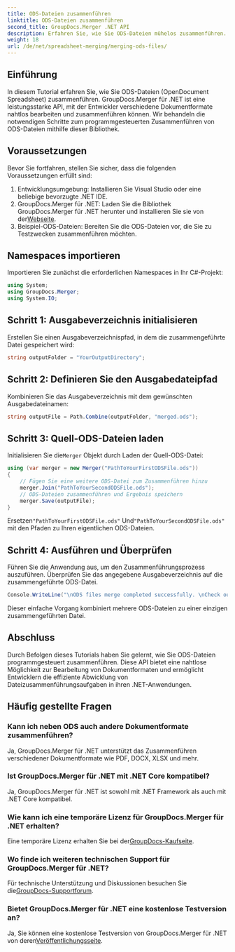 ```yaml
---
title: ODS-Dateien zusammenführen
linktitle: ODS-Dateien zusammenführen
second_title: GroupDocs.Merger .NET API
description: Erfahren Sie, wie Sie ODS-Dateien mühelos zusammenführen. Folgen Sie unserer Schritt-für-Schritt-Anleitung zur nahtlosen Dokumentbearbeitung.
weight: 18
url: /de/net/spreadsheet-merging/merging-ods-files/
---
```

## Einführung
In diesem Tutorial erfahren Sie, wie Sie ODS-Dateien (OpenDocument Spreadsheet) zusammenführen. GroupDocs.Merger für .NET ist eine leistungsstarke API, mit der Entwickler verschiedene Dokumentformate nahtlos bearbeiten und zusammenführen können. Wir behandeln die notwendigen Schritte zum programmgesteuerten Zusammenführen von ODS-Dateien mithilfe dieser Bibliothek.
## Voraussetzungen
Bevor Sie fortfahren, stellen Sie sicher, dass die folgenden Voraussetzungen erfüllt sind:
1. Entwicklungsumgebung: Installieren Sie Visual Studio oder eine beliebige bevorzugte .NET IDE.
2.  GroupDocs.Merger für .NET: Laden Sie die Bibliothek GroupDocs.Merger für .NET herunter und installieren Sie sie von der[Webseite](https://releases.groupdocs.com/merger/net/).
3. Beispiel-ODS-Dateien: Bereiten Sie die ODS-Dateien vor, die Sie zu Testzwecken zusammenführen möchten.

## Namespaces importieren
Importieren Sie zunächst die erforderlichen Namespaces in Ihr C#-Projekt:
```csharp
using System; 
using GroupDocs.Merger;
using System.IO;
```
## Schritt 1: Ausgabeverzeichnis initialisieren
Erstellen Sie einen Ausgabeverzeichnispfad, in dem die zusammengeführte Datei gespeichert wird:
```csharp
string outputFolder = "YourOutputDirectory";
```
## Schritt 2: Definieren Sie den Ausgabedateipfad
Kombinieren Sie das Ausgabeverzeichnis mit dem gewünschten Ausgabedateinamen:
```csharp
string outputFile = Path.Combine(outputFolder, "merged.ods");
```
## Schritt 3: Quell-ODS-Dateien laden
 Initialisieren Sie die`Merger` Objekt durch Laden der Quell-ODS-Datei:
```csharp
using (var merger = new Merger("PathToYourFirstODSFile.ods"))
{
    // Fügen Sie eine weitere ODS-Datei zum Zusammenführen hinzu
    merger.Join("PathToYourSecondODSFile.ods");
    // ODS-Dateien zusammenführen und Ergebnis speichern
    merger.Save(outputFile);
}
```
 Ersetzen`"PathToYourFirstODSFile.ods"` Und`"PathToYourSecondODSFile.ods"` mit den Pfaden zu Ihren eigentlichen ODS-Dateien.
## Schritt 4: Ausführen und Überprüfen
Führen Sie die Anwendung aus, um den Zusammenführungsprozess auszuführen. Überprüfen Sie das angegebene Ausgabeverzeichnis auf die zusammengeführte ODS-Datei.
```csharp
Console.WriteLine("\nODS files merge completed successfully. \nCheck output in {0}", outputFolder);
```
Dieser einfache Vorgang kombiniert mehrere ODS-Dateien zu einer einzigen zusammengeführten Datei.

## Abschluss
Durch Befolgen dieses Tutorials haben Sie gelernt, wie Sie ODS-Dateien programmgesteuert zusammenführen. Diese API bietet eine nahtlose Möglichkeit zur Bearbeitung von Dokumentformaten und ermöglicht Entwicklern die effiziente Abwicklung von Dateizusammenführungsaufgaben in ihren .NET-Anwendungen.

## Häufig gestellte Fragen
### Kann ich neben ODS auch andere Dokumentformate zusammenführen?
Ja, GroupDocs.Merger für .NET unterstützt das Zusammenführen verschiedener Dokumentformate wie PDF, DOCX, XLSX und mehr.
### Ist GroupDocs.Merger für .NET mit .NET Core kompatibel?
Ja, GroupDocs.Merger für .NET ist sowohl mit .NET Framework als auch mit .NET Core kompatibel.
### Wie kann ich eine temporäre Lizenz für GroupDocs.Merger für .NET erhalten?
 Eine temporäre Lizenz erhalten Sie bei der[GroupDocs-Kaufseite](https://purchase.groupdocs.com/temporary-license/).
### Wo finde ich weiteren technischen Support für GroupDocs.Merger für .NET?
 Für technische Unterstützung und Diskussionen besuchen Sie die[GroupDocs-Supportforum](https://forum.groupdocs.com/c/merger/32).
### Bietet GroupDocs.Merger für .NET eine kostenlose Testversion an?
 Ja, Sie können eine kostenlose Testversion von GroupDocs.Merger für .NET von deren[Veröffentlichungsseite](https://releases.groupdocs.com/).